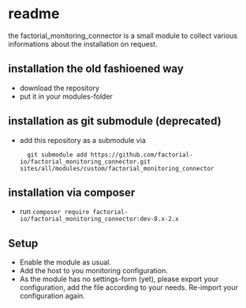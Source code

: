 # readme

the factorial_monitoring_connector is a small module to collect various informations about the installation on request.

## installation the old fashioened way

* download the repository
* put it in your modules-folder

## installation as git submodule (deprecated)

* add this repository as a submodule via 

        git submodule add https://github.com/factorial-io/factorial_monitoring_connector.git sites/all/modules/custom/factorial_monitoring_connector

## installation via composer

* run `composer require factorial-io/factorial_monitoring_connector:dev-8.x-2.x`

## Setup

* Enable the module as usual.
* Add the host to you monitoring configuration.
* As the module has no settings-form (yet), please export your configuration, add the file according to your needs. Re-import your configuration again.
